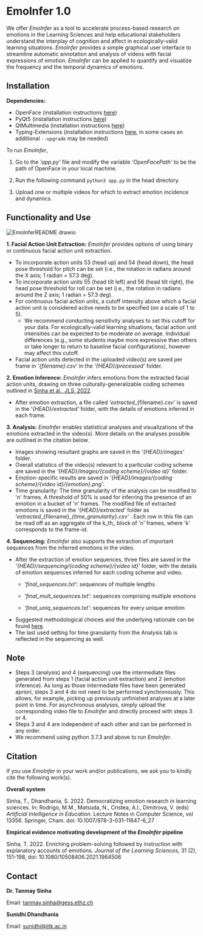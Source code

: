 # EmoInfer 1.0

We offer _EmoInfer_ as a tool to accelerate process-based research on emotions in the Learning Sciences and help educational stakeholders understand the interplay of cognition and affect in ecologically-valid learning situations. _EmoInfer_ provides a simple graphical user interface to streamline automatic annotation and analysis of videos with facial expressions of emotion. _EmoInfer_ can be applied to quantify and visualize the frequency and the temporal dynamics of emotions.

## Installation

**Dependencies:**
* OpenFace (installation instructions [here](https://github.com/TadasBaltrusaitis/OpenFace/wiki#installation))
* PyQt5 (installation instructions [here](https://pypi.org/project/PyQt5/))
* QtMultimedia (installation instructions [here](https://ports.macports.org/port/qt5-qtmultimedia/))
* Typing-Extensions (installation instructions [here](https://pypi.org/project/typing-extensions/), in some cases an additional ```--upgrade``` may be needed)

To run _EmoInfer_,

1. Go to the _'app.py'_ file and modify the variable _'OpenFacePath'_ to be the path of OpenFace in your local machine.

2. Run the following command ```python3 app.py``` in the head directory.

3. Upload one or multiple videos for which to extract emotion incidence and dynamics.


## Functionality and Use

![EmoInferREADME drawio](https://user-images.githubusercontent.com/48733306/181459962-473db2b8-7f54-4212-a8c6-baf55ee28a81.png)


**1. Facial Action Unit Extraction:** _EmoInfer_ provides options of using binary or continuous facial action unit extraction.
* To incorporate action units 53 (head up) and 54 (head down), the head pose threshold for pitch can be set (i.e., the rotation in radians around the X axis; 1 radian = 57.3 deg). 
* To incorporate action units 55 (head tilt left) and 56 (head tilt right), the head pose threshold for roll can be set (i.e., the rotation in radians around the Z axis; 1 radian = 57.3 deg).
* For continuous facial action units, a cutoff intensity above which a facial action unit is considered active needs to be specified (on a scale of 1 to 5). 
  * We recommend conducting sensitivity analyses to set this cutoff for your data. For ecologically-valid learning situations, facial action unit intensities can be expected to be moderate on average. Individual differences (e.g., some students maybe more expressive than others or take longer to return to baseline facial configurations), however may affect this cutoff.
* Facial action units detected in the uploaded video(s) are saved per frame in _'{filename}.csv'_ in the _'{HEAD}/processed'_ folder.


**2. Emotion Inference:** _EmoInfer_ infers emotions from the extracted facial action units, drawing on three culturally-generalizable coding schemes outlined in [Sinha et al., JLS, 2022](https://www.tandfonline.com/doi/full/10.1080/10508406.2021.1964506).
* After emotion extraction, a file called _'extracted__{filename}_.csv'_ is saved in the _'{HEAD}/extracted'_ folder, with the details of emotions inferred in each frame.


**3. Analysis:** _EmoInfer_ enables statistical analyses and visualizations of the emotions extracted in the video(s). More details on the analyses possible are outlined in the citation below.
* Images showing resultant graphs are saved in the _'{HEAD}/images'_ folder.
* Overall statistics of the video(s) relevant to a particular coding scheme are saved in the _'{HEAD}/images/{coding scheme}/{video id}'_ folder.
* Emotion-specific results are saved in _'{HEAD}/images/{coding scheme}/{video id}/{emotion}.png'_. 
* Time granularity: The time granularity of the analysis can be modified to 'n' frames. A threshold of 50% is used for inferring the presence of an emotion in a bucket of 'n' frames. The modified file of extracted emotions is saved in the _'{HEAD}/extracted'_ folder as _'extracted__{filename}\__{time_granularity}.csv'_ . Each row in this file can be read off as an aggregate of the k_th_ block of 'n' frames, where 'k' corresponds to the frame-id.

**4. Sequencing:** _EmoInfer_ also supports the extraction of important sequences from the inferred emotions in the video. 
* After the extraction of emotion sequences, three files are saved in the _'{HEAD}/sequencing/{coding scheme}/{video id}'_ folder, with the details of emotion sequences inferred for each coding scheme and video.
  * _'final_sequences.txt'_: sequences of multiple lengths

  * _'final_mult_sequences.txt'_: sequences comprising multiple emotions

  * _'final_uniq_sequences.txt'_: sequences for every unique emotion
* Suggested methodological choices and the underlying rationale can be found [here](https://tinyurl.com/EmoInferSeq).
* The last used setting for time granularity from the Analysis tab is reflected in the sequencing as well.


## Note

* Steps 3 (analysis) and 4 (sequencing) use the intermediate files generated from steps 1 (facial action unit extraction) and 2 (emotion inference). As long as those intermediate files have been generated apriori, steps 3 and 4 do not need to be performed synchronously. This allows, for example, picking up previously unfinished analyses at a later point in time. For asynchronous analyses, simply upload the corresponding video file to _EmoInfer_ and directly proceed with steps 3 or 4.
* Steps 3 and 4 are independent of each other and can be performed in any order.
* We recommend using python 3.7.3 and above to run _EmoInfer_. 

## Citation

If you use _EmoInfer_ in your work and/or publications, we ask you to kindly cite the following work(s).

**Overall system**

Sinha, T., Dhandhania, S. 2022. Democratizing emotion research in learning sciences. In: Rodrigo, M.M., Matsuda, N., Cristea, A.I., Dimitrova, V. (eds) _Artificial Intelligence in Education_. Lecture Notes in Computer Science, vol 13356. Springer, Cham. doi: 10.1007/978-3-031-11647-6_27

**Empirical evidence motivating development of the _EmoInfer_ pipeline**

Sinha, T. 2022. Enriching problem-solving followed by instruction with explanatory accounts of emotions. _Journal of the Learning Sciences_, 31 (2), 151-198, doi: 10.1080/10508406.2021.1964506


## Contact

**Dr. Tanmay Sinha**

Email: tanmay.sinha@gess.ethz.ch

**Sunidhi Dhandhania**

Email: sunidhi@iitk.ac.in
